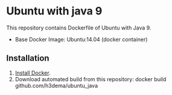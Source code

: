 # Ubuntu with java 9

This repository contains Dockerfile of Ubuntu with Java 9.


* Base Docker Image: Ubuntu:14.04 (docker container)

## Installation

1. [Install Docker](https://docs.docker.com/engine/installation/).
2. Download automated build from this repository: docker build github.com/h3dema/ubuntu_java

